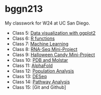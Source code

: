# bggn213
My classwork for W24 at UC San Diego.

- Class 5: [Data visualization with ggplot2](https://github.com/r88ngg/bggn213/blob/main/class05/class05.pdf)
- Class 6: [R functions](https://github.com/r88ngg/bggn213/blob/main/class06/class06.pdf)
- Class 7: [Machine Learning](https://github.com/r88ngg/bggn213/blob/main/class07/class07_machinelearning_1.pdf)
- Class 8: [RNA-Seq Mini-Project](https://github.com/r88ngg/bggn213/blob/main/class08/class08_mini_project.pdf)
- Class 9: [Halloween Candy Mini-Project](https://github.com/r88ngg/bggn213/blob/main/class10/class09-mini-project.pdf)
- Class 10: [PDB and Molstar](https://github.com/r88ngg/bggn213/blob/main/class10/class10-mini-project.pdf) 
- Class 11: [AlphaFold](https://github.com/r88ngg/bggn213/blob/main/class11/class11.pdf)
- Class 12: [Population Analysis](https://github.com/r88ngg/bggn213/blob/main/class12/class12_q13_14.pdf)
- Class 13: [DESeq](https://github.com/r88ngg/bggn213/blob/main/class13/class13.pdf)
- Class 14: [Pathway Analysis](https://github.com/r88ngg/bggn213/blob/main/class14/class14.pdf)
- Class 15: [Git and Github]
